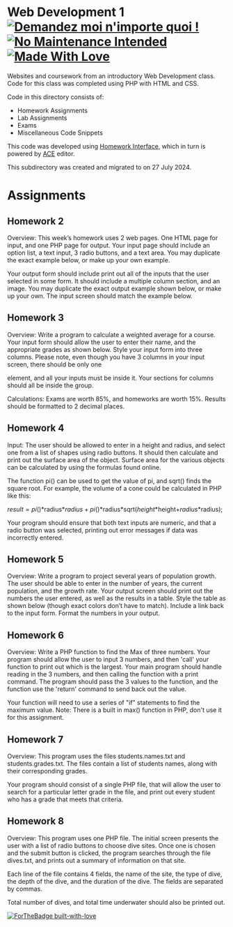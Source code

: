 # Web Development 1  [![Demandez moi n'importe quoi !](https://img.shields.io/badge/Demandez%20moi-n'%20importe%20quoi-1abc9c.svg)](https://GitHub.com/Naereen/ama.fr) [![No Maintenance Intended](http://unmaintained.tech/badge.svg)](http://unmaintained.tech/) [![Made With Love](https://img.shields.io/badge/Made%20With-Love-orange.svg)](https://github.com/wyattshanahan)
Websites and coursework from an introductory Web Development class. Code for this class was completed using PHP with HTML and CSS.

Code in this directory consists of:

- Homework Assignments
- Lab Assignments
- Exams
- Miscellaneous Code Snippets

This code was developed using [Homework Interface](https://mislab.business.msstate.edu/~scanfield/IDE/support/auth.php), which in turn is powered by [ACE](https://github.com/ajaxorg/ace) editor.

This subdirectory was created and migrated to on 27 July 2024.

# Assignments

## Homework 2

Overview:  This week’s homework uses 2 web pages.  One HTML page for input, and one PHP page for output.  Your input page should include an option list, a text input, 3 radio buttons, and a text area.  You may duplicate the exact example below, or make up your own example. 

Your output form should include print out all of the inputs that the user selected in some form.  It should include a multiple column section, and an image.  You may duplicate the exact output example shown below, or make up your own.  The input screen should match the example below. 

## Homework 3

Overview:  Write a program to calculate a weighted average for a course.  Your input form should allow the user to enter their name, and the appropriate grades as shown below.  Style your input form into three columns.  Please note, even though you have 3 columns in your input screen, there should be only one <form> element, and all your inputs must be inside it.  Your sections for columns should all be inside the <form> group.  

Calculations: Exams are worth 85%,  and homeworks are worth 15%.  Results should be formatted to 2 decimal places.

## Homework 4

Input: The user should be allowed to enter in a height and radius, and select one from a list of shapes using radio buttons.  It should then calculate and print out the surface area of the object.  Surface area for the various objects can be calculated by using the formulas found online.

 
The function pi() can be used to get the value of pi, and sqrt() finds the square root.  For example, the volume of a cone could be calculated in PHP like this:

   $result = pi()*$radius*$radius + pi()*$radius*sqrt($height*$height+$radius*$radius);

 

Your program should ensure that both text inputs are numeric, and that a radio button was selected, printing out error messages if data was incorrectly entered. 

## Homework 5

Overview:  Write a program to project several years of population growth.  The user should be able to enter in the number of years, the current population, and the growth rate.  Your output screen should print out the numbers the user entered, as well as the results in a table. Style the table as shown below (though exact colors don’t have to match).   Include a link back to the input form. Format the numbers in your output. 

## Homework 6

Overview: Write a PHP function to find the Max of three numbers.   Your program should allow the user to input 3 numbers, and then 'call' your function to print out which is the largest.   Your main program should handle reading in the 3 numbers, and then calling the function with a print command.  The program should pass the 3 values to the function, and the function use the 'return' command to send back out the value.

Your function will need to use a series of "if" statements to find the maximum value.   Note: There is a built in max() function in PHP, don't use it for this assignment. 

## Homework 7

Overview:  This program uses the files students.names.txt and students.grades.txt. The files contain a list of students names, along with their corresponding grades.

Your program should consist of a single PHP file, that will allow the user to search for a particular letter grade in the file, and print out every student who has a grade that meets that criteria.

## Homework 8

Overview:  This program uses one PHP file.  The initial screen presents the user with a list of radio buttons to choose dive sites.  Once one is chosen and the submit button is clicked, the program searches through the file dives.txt, and prints out a summary of information on that site.

Each line of the file contains 4 fields, the name of the site, the type of dive, the depth of the dive, and the duration of the dive.  The fields are separated by commas. 

Total number of dives, and total time underwater should also be printed out. 

[![ForTheBadge built-with-love](http://ForTheBadge.com/images/badges/built-with-love.svg)](https://GitHub.com/Naereen/)

